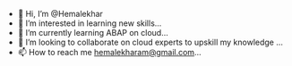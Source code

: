 - 👋 Hi, I’m @Hemalekhar
- 👀 I’m interested in learning new skills...
- 🌱 I’m currently learning ABAP on cloud...
- 💞️ I’m looking to collaborate on cloud experts to upskill my knowledge ...
- 📫 How to reach me hemalekharam@gmail.com...

<!---
Hemalekhar/Hemalekhar is a ✨ special ✨ repository because its `README.md` (this file) appears on your GitHub profile.
You can click the Preview link to take a look at your changes.
--->
